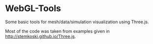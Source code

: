 WebGL-Tools
===========

Some basic tools for mesh/data/simulation visualization using Three.js.

Most of the code was taken from examples given in http://stemkoski.github.io/Three.js.